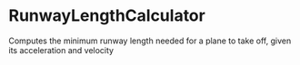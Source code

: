# RunwayLengthCalculator

Computes the minimum runway length needed for a plane to take off, given its acceleration and velocity
